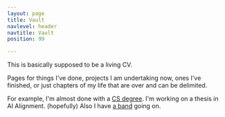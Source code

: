```yaml
---
layout: page
title: Vault
navlevel: header
navtitle: Vault
position: 99

---
```

This is basically supposed to be a living CV.

Pages for things I've done, projects I am undertaking now, ones I've finished, or just chapters of my life that are over and can be delimited.

For example, I'm almost done with a [CS degree](_projects/uni.md). I'm working on a thesis in AI Alignment. (hopefully) Also I have [a band](_projects/gnu.md) going on.